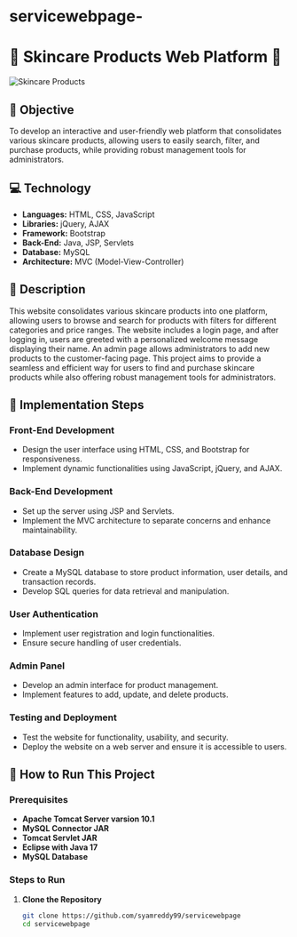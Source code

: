 # servicewebpage-
# 🌟 Skincare Products Web Platform 🌟

![Skincare Products](https://syamportfolio.vercel.app/img/Screenshot%20(29).png)

## 🎯 Objective

To develop an interactive and user-friendly web platform that consolidates various skincare products, allowing users to easily search, filter, and purchase products, while providing robust management tools for administrators.

## 💻 Technology

- **Languages:** HTML, CSS, JavaScript
- **Libraries:** jQuery, AJAX
- **Framework:** Bootstrap
- **Back-End:** Java, JSP, Servlets
- **Database:** MySQL
- **Architecture:** MVC (Model-View-Controller)

## 📝 Description

This website consolidates various skincare products into one platform, allowing users to browse and search for products with filters for different categories and price ranges. The website includes a login page, and after logging in, users are greeted with a personalized welcome message displaying their name. An admin page allows administrators to add new products to the customer-facing page. This project aims to provide a seamless and efficient way for users to find and purchase skincare products while also offering robust management tools for administrators.

## 🚀 Implementation Steps

### Front-End Development
- Design the user interface using HTML, CSS, and Bootstrap for responsiveness.
- Implement dynamic functionalities using JavaScript, jQuery, and AJAX.

### Back-End Development
- Set up the server using JSP and Servlets.
- Implement the MVC architecture to separate concerns and enhance maintainability.

### Database Design
- Create a MySQL database to store product information, user details, and transaction records.
- Develop SQL queries for data retrieval and manipulation.

### User Authentication
- Implement user registration and login functionalities.
- Ensure secure handling of user credentials.

### Admin Panel
- Develop an admin interface for product management.
- Implement features to add, update, and delete products.

### Testing and Deployment
- Test the website for functionality, usability, and security.
- Deploy the website on a web server and ensure it is accessible to users.

## 🔧 How to Run This Project

### Prerequisites
- **Apache Tomcat Server varsion 10.1**
- **MySQL Connector JAR**
- **Tomcat Servlet JAR**
- **Eclipse with Java 17**
- **MySQL Database**

### Steps to Run
1. **Clone the Repository**
   ```bash
   git clone https://github.com/syamreddy99/servicewebpage
   cd servicewebpage
